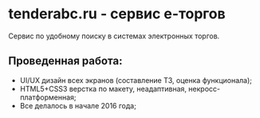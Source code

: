 # tenderabc.ru - сервис е-торгов
Cервис по удобному поиску в системах электронных торгов.

## Проведенная работа:
* UI/UX дизайн всех экранов (составление ТЗ, оценка функционала);
* HTML5+CSS3 верстка по макету, неадаптивная, некросс-платформенная;
* Все делалось в начале 2016 года;
